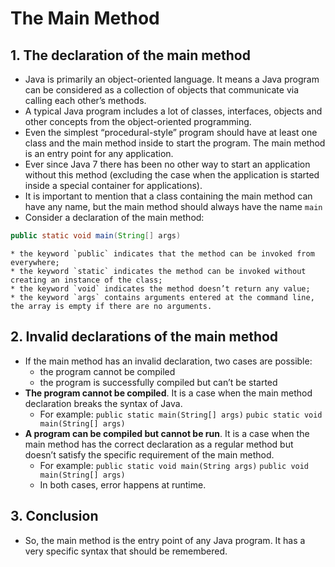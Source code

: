 # The Main Method
## 1. The declaration of the main method
* Java is primarily an object-oriented language. It means a Java program can be considered as a collection of objects that communicate via calling each other’s methods. 
* A typical Java program includes a lot of classes, interfaces, objects and other concepts from the object-oriented programming.
* Even the simplest “procedural-style” program should have at least one class and the main method inside to start the program. The main method is an entry point for any application.
* Ever since Java 7 there has been no other way to start an application without this method (excluding the case when the application is started inside a special container for applications).
* It is important to mention that a class containing the main method can have any name, but the main method should always have the name `main`
* Consider a declaration of the main method:
```java
public static void main(String[] args)
```
	* the keyword `public` indicates that the method can be invoked from everywhere;
	* the keyword `static` indicates the method can be invoked without creating an instance of the class;
	* the keyword `void` indicates the method doesn’t return any value;
	* the keyword `args` contains arguments entered at the command line, the array is empty if there are no arguments.

## 2. Invalid declarations of the main method
* If the main method has an invalid declaration, two cases are possible:
	* the program cannot be compiled
	* the program is successfully compiled but can’t be started
* **The program cannot be compiled**. It is a case when the main method declaration breaks the syntax of Java.
	* For example:
	`public static main(String[] args)`
	`pubic static void main(String[] args)`
* **A program can be compiled but cannot be run**. It is a case when the main method has the correct declaration as a regular method but doesn’t satisfy the specific requirement of the main method.
	* For example:
	`public static void main(String args)`
	`public void main(String[] args)`
	* In both cases, error happens at runtime.

## 3. Conclusion
* So, the main method is the entry point of any Java program. It has a very specific syntax that should be remembered.